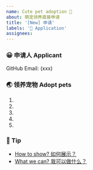 ```yaml
---
name: Cute pet adoption 💖
about: 萌宠领养直接申请
title: '[New] 申请'
labels: '💖 Application'
assignees: 
---
```


<!-- ❤️ 哇，终于等到你了。 -->
<!-- ❤️ Wow, finally waiting for you。 -->

### 😀 申请人 Applicant

GitHub Email: (xxx)

<!-- 请在上方输入你的 GitHub 邮箱 -->
<!-- Please enter your GitHub Email above -->

### 🌏 领养宠物 Adopt pets

1.
2.
3.
4.
5.

<!--
请在上方填写你想要领养的小宠物，原则上仅支持单人领养5只小宠物，请大家谨慎挑选。超出5个，会取前5个哦。若您心仪的萌宠没列出，欢迎提出。
-->
<!--
Please fill in the small pets you want to adopt at the top. In principle, only 5 small pets can be adopted by one person. Please choose carefully. If there are more than 5, the first 5 will be taken. If your favorite pet is not listed, please suggest.
-->

### 🌈 Tip

- [How to show? 如何展示？](https://github.com/zoo-js/welcome/blob/main/how-to-show.md)
- [What we can? 我可以做什么？](https://github.com/zoo-js/welcome/blob/main/what-we-can.md)

<!-- New application. DO NOT REMOVE! -->
